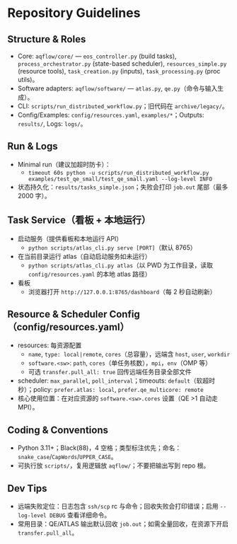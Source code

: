 # Repository Guidelines

## Structure & Roles
- Core: `aqflow/core/` — `eos_controller.py` (build tasks), `process_orchestrator.py` (state-based scheduler), `resources_simple.py` (resource tools), `task_creation.py` (inputs), `task_processing.py` (proc utils)。
- Software adapters: `aqflow/software/` — `atlas.py`, `qe.py`（命令与输入生成）。
- CLI: `scripts/run_distributed_workflow.py`；旧代码在 `archive/legacy/`。
- Config/Examples: `config/resources.yaml`, `examples/*`；Outputs: `results/`, Logs: `logs/`。

## Run & Logs
- Minimal run（建议加超时防卡）：
  - `timeout 60s python -u scripts/run_distributed_workflow.py examples/test_qe_small/test_qe_small.yaml --log-level INFO`
- 状态持久化：`results/tasks_simple.json`；失败会打印 `job.out` 尾部（最多 2000 字）。

## Task Service（看板 + 本地运行）
- 启动服务（提供看板和本地运行 API）
  - `python scripts/atlas_cli.py serve [PORT]`（默认 8765）
- 在当前目录运行 atlas（自动启动服务如未运行）
  - `python scripts/atlas_cli.py atlas`（以 PWD 为工作目录，读取 `config/resources.yaml` 的本地 atlas 路径）
- 看板
  - 浏览器打开 `http://127.0.0.1:8765/dashboard`（每 2 秒自动刷新）

## Resource & Scheduler Config（config/resources.yaml）
- resources: 每资源配置
  - `name`, `type: local|remote`, `cores`（总容量），远端含 `host`, `user`, `workdir`
  - `software.<sw>`: `path`, `cores`（单任务核数），`mpi`，`env`（OMP 等）
  - 可选 `transfer.pull_all: true` 回传远端任务目录全部文件
- scheduler: `max_parallel`, `poll_interval`；timeouts: `default`（软超时秒）；policy: `prefer.atlas: local`, `prefer.qe_multicore: remote`
- 核心使用位置：在对应资源的 `software.<sw>.cores` 设置（QE >1 自动走 MPI）。

## Coding & Conventions
- Python 3.11+；Black(88)，4 空格；类型标注优先；命名：`snake_case`/`CapWords`/`UPPER_CASE`。
- 可执行放 `scripts/`，复用逻辑放 `aqflow/`；不要把输出写到 repo 根。

## Dev Tips
- 远端失败定位：日志包含 `ssh/scp` rc 与命令；回收失败会打印错误；启用 `--log-level DEBUG` 查看详细命令。
- 常用目录：QE/ATLAS 输出默认回收 `job.out`；如需全量回收，在资源下开启 `transfer.pull_all`。
